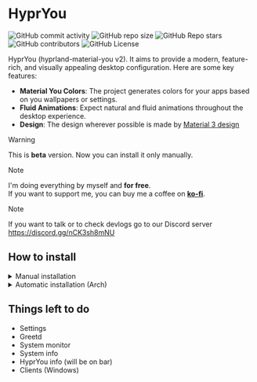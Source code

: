 # HyprYou

![GitHub commit activity](https://img.shields.io/github/commit-activity/m/koeqaife/hyprland-material-you?style=for-the-badge&labelColor=%23424242&color=%23B2FF59)
![GitHub repo size](https://img.shields.io/github/repo-size/koeqaife/hyprland-material-you?style=for-the-badge&labelColor=%23424242&color=%2384FFFF)
![GitHub Repo stars](https://img.shields.io/github/stars/koeqaife/hyprland-material-you?style=for-the-badge&labelColor=%23424242&color=%23B9F6CA)
![GitHub contributors](https://img.shields.io/github/contributors/koeqaife/hyprland-material-you?style=for-the-badge&labelColor=%23424242&color=%23FFAB40)
![GitHub License](https://img.shields.io/github/license/koeqaife/hyprland-material-you?style=for-the-badge&labelColor=%23424242&color=%23FF9E80)

HyprYou (hyprland-material-you v2). It aims to provide a modern, feature-rich, and visually appealing desktop configuration. Here are some key features:

- **Material You Colors**: The project generates colors for your apps based on you wallpapers or settings.
- **Fluid Animations**: Expect natural and fluid animations throughout the desktop experience.
- **Design**: The design wherever possible is made by [Material 3 design](https://m3.material.io/)

> [!WARNING]
> This is **beta** version. Now you can install it only manually.

> [!NOTE]
> I'm doing everything by myself and **for free**.  
> If you want to support me, you can buy me a coffee on [**ko-fi**](https://ko-fi.com/koeqaife).

> [!NOTE]
> If you want to talk or to check devlogs go to our Discord server  
> <https://discord.gg/nCK3sh8mNU>

## How to install

<details>
    <summary>Manual installation</summary>

- Clone repository: `git clone --depth=1 https://github.com/koeqaife/hyprland-material-you.git`
- Install all dependencies from depends.txt
- Then you will have to copy `hypryou` to `/opt/hypryou`
- Then build `hypryouctl` in `cli` by using `build.sh`
- Copy `hypryouctl` to `/usr/bin`
- In `~/.config/hypr/hyprland.conf` write `source = /opt/hypryou/assets/configs/hyprland/main.conf`

</details>
<details>
    <summary>Automatic installation (Arch)</summary>

> Not available for now. Wait until v2 releases.  
> Will be as PKGBUILD for Arch Linux.  
> Maybe it will be in AUR.
</details>

## Things left to do

- Settings
- Greetd
- System monitor
- System info
- HyprYou info (will be on bar)
- Clients (Windows)
